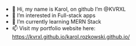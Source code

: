 - 👋 Hi, my name is Karol, on github I’m @KVRXL
- 👀 I’m interested in Full-stack apps
- 🌱 I’m currently learning MERN Stack
- 📫 Visit my portfolio website here: https://kvrxl.github.io/karol.rozkowski.github.io/

<!---
KVRXL/KVRXL is a ✨ special ✨ repository because its `README.md` (this file) appears on your GitHub profile.
You can click the Preview link to take a look at your changes.
--->
